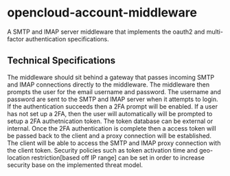 # opencloud-account-middleware
A SMTP and IMAP server middleware that implements the oauth2 and multi-factor authentication specifications.

## Technical Specifications
The middleware should sit behind a gateway that passes incoming SMTP and IMAP connections
directly to the middleware. The middleware then prompts the user for the email username and password. The username and password are sent to the SMTP and IMAP server when it attempts to login. If the authentication succeeds then a 2FA prompt will be enabled. If a user has not set up a 2FA, then the user will automatically will be prompted to setup a 2FA authetnication token. The token database can be external or internal. Once the 2FA authentication is complete then a access token will be passed back to the client and a proxy connection will be established. The client will be able to access the SMTP and IMAP proxy connection with the client token. Security policies such as token activation time and geo-location restriction[based off IP range] can be set in order to increase security base on the implemented threat model.
